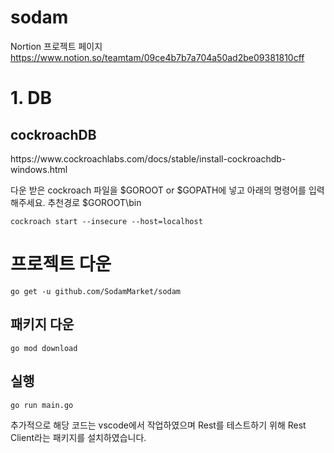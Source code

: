 # sodam

Nortion 프로젝트 페이지
https://www.notion.so/teamtam/09ce4b7b7a704a50ad2be09381810cff

<h1>1. DB</h1>
<h2>cockroachDB</h2>
https://www.cockroachlabs.com/docs/stable/install-cockroachdb-windows.html

다운 받은 cockroach 파일을 $GOROOT or $GOPATH에 넣고 아래의 명령어를 입력해주세요.
추천경로 \$GOROOT\bin

<pre><code>cockroach start --insecure --host=localhost</pre></code>

<h1>프로젝트 다운</h1>
<pre><code>go get -u github.com/SodamMarket/sodam</pre></code>

<h2>패키지 다운</h2>
<pre><code>go mod download</pre></code>

<h2>실행</h2>
<pre><code>go run main.go</pre></code>

추가적으로 해당 코드는 vscode에서 작업하였으며 Rest를 테스트하기 위해 Rest Client라는 패키지를 설치하였습니다.
